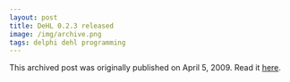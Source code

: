 ```yaml
---
layout: post
title: DeHL 0.2.3 released
image: /img/archive.png
tags: delphi dehl programming
---
```

This archived post was originally published on April 5, 2009. Read it [here](/alex.ciobanu.org/indexf4d1.html).
